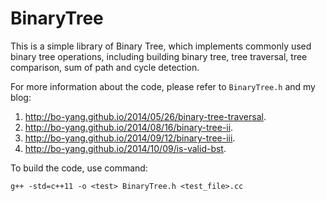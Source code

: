 BinaryTree
==========

This is a simple library of Binary Tree, which implements commonly used binary tree operations, including building binary tree, tree traversal, tree comparison, sum of path and cycle detection.

For more information about the code, please refer to `BinaryTree.h` and my blog: 

1. http://bo-yang.github.io/2014/05/26/binary-tree-traversal.
2. http://bo-yang.github.io/2014/08/16/binary-tree-ii.
3. http://bo-yang.github.io/2014/09/12/binary-tree-iii.
4. http://bo-yang.github.io/2014/10/09/is-valid-bst.

To build the code, use command:

	g++ -std=c++11 -o <test> BinaryTree.h <test_file>.cc
